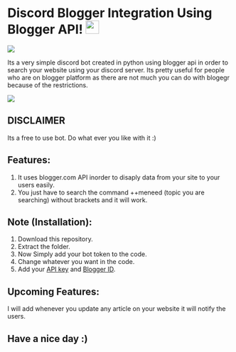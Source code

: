# Discord Blogger Integration Using Blogger API! <img src="https://raw.githubusercontent.com/MartinHeinz/MartinHeinz/master/wave.gif" width="30px">

<img src="https://github.com/itsOwen/discord-blogger-integration/blob/master/intro_logo.png">

Its a very simple discord bot created in python using blogger api in order to search your website using your discord server. Its pretty useful for people who are on blogger platform as there are not much you can do with blogegr because of the restrictions.

<img src="https://github.com/itsOwen/discord-blogger-integration/blob/master/Demo.jpg">

## DISCLAIMER
Its a free to use bot. Do what ever you like with it :)

## Features:
1. It uses blogger.com API inorder to disaply data from your site to your users easily.
2. You just have to search the command ++meneed (topic you are searching) without brackets and it will work.

## Note (Installation):
1. Download this repository.
2. Extract the folder.
3. Now Simply add your bot token to the code.
4. Change whatever you want in the code.
5. Add your [API key](https://developers.google.com/blogger/docs/3.0/using) and [Blogger ID](https://subinsb.com/how-to-find-blogger-blog-id/).

## Upcoming Features:
I will add whenever you update any article on your website it will notify the users.

## Have a nice day :)
